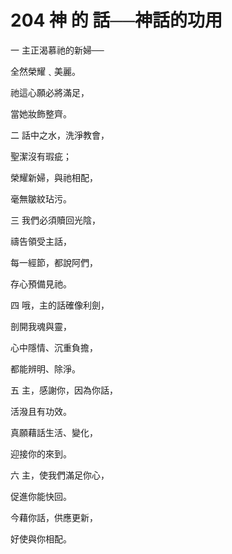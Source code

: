 # 204 神 的 話──神話的功用

一 主正渴慕祂的新婦──

全然榮耀﹑美麗。

祂這心願必將滿足，

當她妝飾整齊。

二 話中之水，洗淨教會，

聖潔沒有瑕疵；

榮耀新婦，與祂相配，

毫無皺紋玷污。

三 我們必須贖回光陰，

禱告領受主話，

每一經節，都說阿們，

存心預備見祂。

四 哦，主的話確像利劍，

剖開我魂與靈，

心中隱情、沉重負擔，

都能辨明、除淨。

五 主，感謝你，因為你話，

活潑且有功效。

真願藉話生活、變化，

迎接你的來到。

六 主，使我們滿足你心，

促進你能快回。

今藉你話，供應更新，

好使與你相配。

